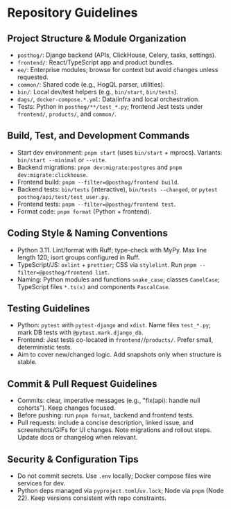 # Repository Guidelines

## Project Structure & Module Organization
- `posthog/`: Django backend (APIs, ClickHouse, Celery, tasks, settings).
- `frontend/`: React/TypeScript app and product bundles.
- `ee/`: Enterprise modules; browse for context but avoid changes unless requested.
- `common/`: Shared code (e.g., HogQL parser, utilities).
- `bin/`: Local dev/test helpers (e.g., `bin/start`, `bin/tests`).
- `dags/`, `docker-compose.*.yml`: Data/infra and local orchestration.
- Tests: Python in `posthog/**/test_*.py`; frontend Jest tests under `frontend/`, `products/`, and `common/`.

## Build, Test, and Development Commands
- Start dev environment: `pnpm start` (uses `bin/start` + mprocs). Variants: `bin/start --minimal` or `--vite`.
- Backend migrations: `pnpm dev:migrate:postgres` and `pnpm dev:migrate:clickhouse`.
- Frontend build: `pnpm --filter=@posthog/frontend build`.
- Backend tests: `bin/tests` (interactive), `bin/tests --changed`, or `pytest posthog/api/test/test_user.py`.
- Frontend tests: `pnpm --filter=@posthog/frontend test`.
- Format code: `pnpm format` (Python + frontend).

## Coding Style & Naming Conventions
- Python 3.11. Lint/format with Ruff; type-check with MyPy. Max line length 120; isort groups configured in Ruff.
- TypeScript/JS: `oxlint` + `prettier`; CSS via `stylelint`. Run `pnpm --filter=@posthog/frontend lint`.
- Naming: Python modules and functions `snake_case`; classes `CamelCase`; TypeScript files `*.ts(x)` and components `PascalCase`.

## Testing Guidelines
- Python: `pytest` with `pytest-django` and `xdist`. Name files `test_*.py`; mark DB tests with `@pytest.mark.django_db`.
- Frontend: Jest tests co-located in `frontend/`/`products/`. Prefer small, deterministic tests.
- Aim to cover new/changed logic. Add snapshots only when structure is stable.

## Commit & Pull Request Guidelines
- Commits: clear, imperative messages (e.g., "fix(api): handle null cohorts"). Keep changes focused.
- Before pushing: run `pnpm format`, backend and frontend tests.
- Pull requests: include a concise description, linked issue, and screenshots/GIFs for UI changes. Note migrations and rollout steps. Update docs or changelog when relevant.

## Security & Configuration Tips
- Do not commit secrets. Use `.env` locally; Docker compose files wire services for dev.
- Python deps managed via `pyproject.toml`/`uv.lock`; Node via `pnpm` (Node 22). Keep versions consistent with repo constraints.

